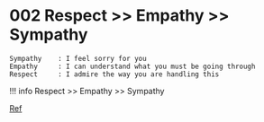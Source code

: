 # 002 Respect >> Empathy >> Sympathy

```
Sympathy    : I feel sorry for you
Empathy     : I can understand what you must be going through
Respect     : I admire the way you are handling this
```

!!! info
    Respect >> Empathy >> Sympathy

[Ref](https://www.linkedin.com/posts/warikoo_sympathy-i-feel-sorry-for-you-empathy-activity-6703850979663613952-zaTw)